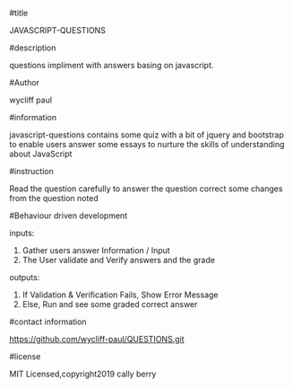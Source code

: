 #title

JAVASCRIPT-QUESTIONS

#description

questions impliment with answers basing on javascript.

#Author

wycliff paul

#information

javascript-questions contains some quiz with a bit of jquery and bootstrap to enable users answer some essays to nurture the skills of understanding about JavaScript

#instruction

Read the question carefully to answer the question
correct some changes from the question noted

#Behaviour driven development

inputs:

1. Gather users answer Information / Input
2. The User validate and Verify answers and the grade


outputs:

1. If Validation & Verification Fails, Show Error Message
2. Else, Run and see some graded correct answer

#contact information

https://github.com/wycliff-paul/QUESTIONS.git

#license

MIT Licensed,copyright2019 cally berry
